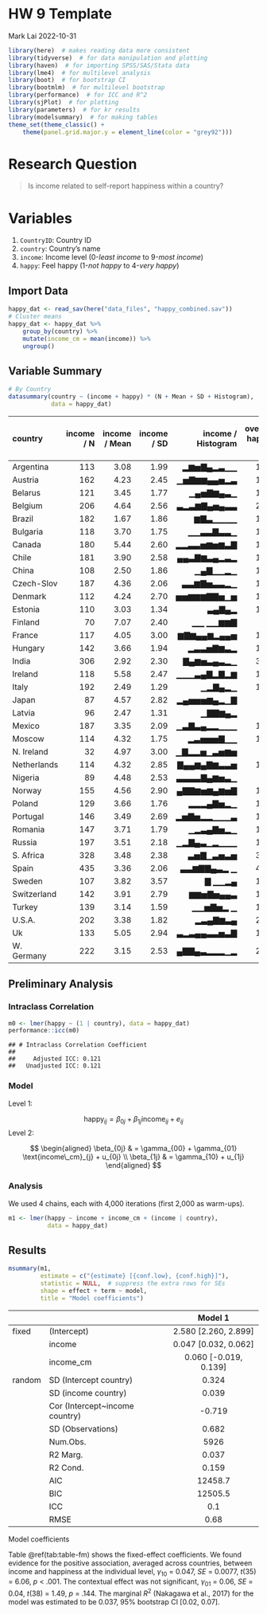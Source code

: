 HW 9 Template
================
Mark Lai
2022-10-31

``` r
library(here)  # makes reading data more consistent
library(tidyverse)  # for data manipulation and plotting
library(haven)  # for importing SPSS/SAS/Stata data
library(lme4)  # for multilevel analysis
library(boot)  # for bootstrap CI
library(bootmlm)  # for multilevel bootstrap
library(performance)  # for ICC and R^2
library(sjPlot)  # for plotting
library(parameters)  # for kr results
library(modelsummary)  # for making tables
theme_set(theme_classic() +
    theme(panel.grid.major.y = element_line(color = "grey92")))
```

# Research Question

> Is income related to self-report happiness within a country?

# Variables

1.  `CountryID`: Country ID
2.  `country`: Country’s name
3.  `income`: Income level (0-*least income* to 9-*most income*)
4.  `happy`: Feel happy (1-*not happy* to 4-*very happy*)

## Import Data

``` r
happy_dat <- read_sav(here("data_files", "happy_combined.sav"))
# Cluster means
happy_dat <- happy_dat %>%
    group_by(country) %>%
    mutate(income_cm = mean(income)) %>%
    ungroup()
```

## Variable Summary

``` r
# By Country
datasummary(country ~ (income + happy) * (N + Mean + SD + Histogram),
            data = happy_dat)
```

| country     | income / N | income / Mean | income / SD | income / Histogram | overall happy / N | overall happy / Mean | overall happy / SD | overall happy / Histogram |
|:------------|-----------:|--------------:|------------:|-------------------:|------------------:|---------------------:|-------------------:|--------------------------:|
| Argentina   |        113 |          3.08 |        1.99 |          ▂▆▅▇▄▂▃▁▁ |               113 |                 2.95 |               0.83 |                      ▁▃▇▄ |
| Austria     |        162 |          4.23 |        2.45 |         ▁▅▇▆▆▄▄▅▂▃ |               162 |                 3.25 |               0.66 |                       ▁▇▅ |
| Belarus     |        121 |          3.45 |        1.77 |           ▁▄▅▇▆▄▃▁ |               121 |                 2.53 |               0.61 |                        ▇▇ |
| Belgium     |        206 |          4.64 |        2.56 |         ▃▂▃▆▇▄▅▄▃▃ |               206 |                 3.31 |               0.62 |                       ▁▇▅ |
| Brazil      |        182 |          1.67 |        1.86 |            ▆▇▃▁▁▁▁ |               182 |                 2.98 |               0.66 |                       ▂▇▂ |
| Bulgaria    |        118 |          3.70 |        1.75 |           ▁▁▃▃▇▃▃▁ |               118 |                 2.45 |               0.82 |                      ▂▇▆▂ |
| Canada      |        180 |          5.44 |        2.60 |         ▂▂▃▃▅▆▅▆▃▇ |               180 |                 3.08 |               0.78 |                       ▃▇▅ |
| Chile       |        181 |          3.90 |        2.58 |         ▄▄▃▇▆▃▄▂▃▂ |               181 |                 2.99 |               0.82 |                      ▁▄▇▅ |
| China       |        108 |          2.50 |        1.86 |            ▁▄▇▁▁▂▁ |               108 |                 2.94 |               0.83 |                       ▅▇▅ |
| Czech-Slov  |        187 |          4.36 |        2.06 |          ▃▃▆▇▅▃▃▂▁ |               187 |                 2.68 |               0.64 |                       ▃▇▁ |
| Denmark     |        112 |          4.24 |        2.70 |         ▅▅▆▆▆▇▇▅▁▅ |               112 |                 3.38 |               0.57 |                       ▁▇▆ |
| Estonia     |        110 |          3.03 |        1.34 |              ▃▄▇▄▂ |               110 |                 2.59 |               0.67 |                       ▁▄▇ |
| Finland     |         70 |          7.07 |        2.40 |           ▁▁ ▁▁▆▆▇ |                70 |                 3.09 |               0.53 |                       ▁▇▂ |
| France      |        117 |          4.05 |        3.00 |         ▆▇▆▄▄▆▂▄▄▅ |               117 |                 3.17 |               0.67 |                       ▁▇▃ |
| Hungary     |        142 |          3.66 |        1.94 |           ▂▃▃▅▇▆▃▂ |               142 |                 2.63 |               0.89 |                      ▂▄▇▂ |
| India       |        306 |          2.92 |        2.30 |          ▇▄▆▅▃▄▃▂▁ |               306 |                 2.86 |               0.76 |                      ▁▃▇▂ |
| Ireland     |        118 |          5.58 |        2.47 |         ▁▁▁▃▄▇▂▇▂▆ |               118 |                 3.32 |               0.61 |                       ▁▇▅ |
| Italy       |        192 |          2.49 |        1.29 |             ▁▂▇▄▂▁ |               192 |                 2.98 |               0.57 |                       ▁▇▁ |
| Japan       |         87 |          4.57 |        2.82 |         ▂▄▅▅▅▆▄▂▁▇ |                87 |                 2.97 |               0.67 |                       ▂▇▂ |
| Latvia      |         96 |          2.47 |        1.31 |             ▁▇▇▆▄▂ |                96 |                 2.57 |               0.59 |                        ▅▇ |
| Mexico      |        187 |          3.35 |        2.09 |         ▁▃▇▃▄▂▂▁▁▁ |               187 |                 2.98 |               0.72 |                       ▄▇▄ |
| Moscow      |        114 |          4.32 |        1.75 |           ▂▃▅▅▅▇▁▁ |               114 |                 2.57 |               0.76 |                      ▁▅▇▁ |
| N. Ireland  |         32 |          4.97 |        3.00 |         ▁▇▂▂▅▁▃▅▆▅ |                32 |                 3.25 |               0.67 |                        ▇▄ |
| Netherlands |        114 |          4.32 |        2.85 |         ▇▄▄▆▄▇▆▃▃▅ |               114 |                 3.33 |               0.66 |                        ▇▅ |
| Nigeria     |         89 |          4.48 |        2.53 |         ▃▃▃▃▇▄▆▅▃▁ |                89 |                 3.09 |               0.87 |                       ▅▅▇ |
| Norway      |        155 |          4.56 |        2.90 |         ▄▇▇▆▅▆▄▆▅▇ |               155 |                 3.16 |               0.59 |                       ▁▇▃ |
| Poland      |        129 |          3.66 |        1.76 |           ▂▂▂▄▇▅▂▁ |               129 |                 3.00 |               0.48 |                       ▁▇▁ |
| Portugal    |        146 |          3.49 |        2.69 |         ▂▅▇▅▂▂▁▁▁▃ |               146 |                 2.79 |               0.69 |                       ▃▇▁ |
| Romania     |        147 |          3.71 |        1.79 |           ▁▂▃▄▇▅▂▁ |               147 |                 2.68 |               0.71 |                      ▁▄▇▁ |
| Russia      |        197 |          3.51 |        2.18 |         ▁▂▇▄▃▁▂▁▁▁ |               197 |                 2.56 |               0.68 |                       ▇▇▁ |
| S. Africa   |        328 |          3.48 |        2.38 |           ▃▅▇▁▃▅▃▅ |               328 |                 2.98 |               0.83 |                      ▁▃▇▄ |
| Spain       |        435 |          3.36 |        2.06 |         ▃▃▆▇▇▄▃▂ ▁ |               435 |                 3.06 |               0.65 |                       ▂▇▃ |
| Sweden      |        107 |          3.82 |        3.57 |             ▇ ▁▁▂▄ |               107 |                 3.29 |               0.55 |                       ▁▇▄ |
| Switzerland |        142 |          3.91 |        2.79 |           ▆▆▅▇▅▄▄▃ |               142 |                 3.28 |               0.58 |                       ▁▇▄ |
| Turkey      |        139 |          3.14 |        1.59 |           ▁▁▅▇▅▂ ▁ |               139 |                 3.06 |               0.86 |                      ▁▂▇▅ |
| U.S.A.      |        202 |          3.38 |        1.82 |            ▂▃▄▇▆▃▄ |               202 |                 3.29 |               0.67 |                       ▁▇▅ |
| Uk          |        133 |          5.05 |        2.94 |         ▃▂▃▄▄▃▃▅▃▇ |               133 |                 3.26 |               0.65 |                       ▁▇▅ |
| W. Germany  |        222 |          3.15 |        2.53 |         ▄▇▇▄▃▂▂▂▁▂ |               222 |                 3.00 |               0.59 |                       ▁▇▂ |

## Preliminary Analysis

### Intraclass Correlation

``` r
m0 <- lmer(happy ~ (1 | country), data = happy_dat)
performance::icc(m0)
```

    ## # Intraclass Correlation Coefficient
    ## 
    ##     Adjusted ICC: 0.121
    ##   Unadjusted ICC: 0.121

### Model

Level 1:

$$\text{happy}_{ij} = \beta_{0j} + \beta_{1j} \text{income}_{ij} + e_{ij}$$
Level 2:

$$
  \begin{aligned}
    \beta_{0j} & = \gamma_{00} + \gamma_{01} \text{income\_cm}_{j} + u_{0j}     \\
    \beta_{1j} & = \gamma_{10} + u_{1j}
  \end{aligned}
$$

### Analysis

We used 4 chains, each with 4,000 iterations (first 2,000 as warm-ups).

``` r
m1 <- lmer(happy ~ income + income_cm + (income | country),
           data = happy_dat)
```

## Results

``` r
msummary(m1,
         estimate = c("{estimate} [{conf.low}, {conf.high}]"),
         statistic = NULL,  # suppress the extra rows for SEs
         shape = effect + term ~ model,
         title = "Model coefficients")
```

|        |                                 |         Model 1         |
|:-------|:--------------------------------|:-----------------------:|
| fixed  | (Intercept)                     | 2.580 \[2.260, 2.899\]  |
|        | income                          | 0.047 \[0.032, 0.062\]  |
|        | income_cm                       | 0.060 \[-0.019, 0.139\] |
| random | SD (Intercept country)          |          0.324          |
|        | SD (income country)             |          0.039          |
|        | Cor (Intercept\~income country) |         -0.719          |
|        | SD (Observations)               |          0.682          |
|        | Num.Obs.                        |          5926           |
|        | R2 Marg.                        |          0.037          |
|        | R2 Cond.                        |          0.159          |
|        | AIC                             |         12458.7         |
|        | BIC                             |         12505.5         |
|        | ICC                             |           0.1           |
|        | RMSE                            |          0.68           |

Model coefficients

Table @ref(tab:table-fm) shows the fixed-effect coefficients. We found
evidence for the positive association, averaged across countries,
between income and happiness at the individual level, $\gamma_{10}$ =
0.047, *SE* = 0.0077, *t*(35) = 6.06, *p* \< .001. The contextual effect
was not significant, $\gamma_{01}$ = 0.06, *SE* = 0.04, *t*(38) = 1.49,
*p* = .144. The marginal $R^2$ (Nakagawa et al., 2017) for the model was
estimated to be 0.037, 95% bootstrap CI \[0.02, 0.07\].
